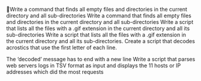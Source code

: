 Write a command that finds all empty files and directories in the current directory and all sub-directories
Write a command that finds all empty files and directories in the current directory and all sub-directories
 Write a script that lists all the files with a .gif extension in the current directory and all its sub-directories
 Write a script that lists all the files with a .gif extension in the current directory and all its sub-directories. 
Create a script that decodes acrostics that use the first letter of each line.



The ‘decoded’ message has to end with a new line
Write a script that parses web servers logs in TSV format as input and displays the 11 hosts or IP addresses which did the most requests
